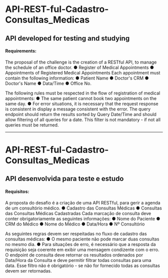 # API-REST-ful-Cadastro-Consultas_Medicas
## API developed for testing and studying
#### Requirements:
The proposal of the challenge is the creation of a RESTful API, to manage the schedule of an office
doctor.
● Register of Medical Appointments
● Appointments of Registered Medical Appointments
Each appointment must contain the following information:
● Patient Name
● Doctor's CRM
● Doctor's Name
● Data/Time
● Office No.


The following rules must be respected in the flow of registration of medical appointments:
● The same patient cannot book two appointments on the same day.
● For error situations, it is necessary that the request response is consistent in
display a message consistent with the error.
The query endpoint should return the results sorted by Query Date/Time and
should allow filtering of all queries for a date. This filter is not mandatory - if not
all queries must be returned.

____________________________________________________________________________________________________________________________________________________

# API-REST-ful-Cadastro-Consultas_Medicas
## API desenvolvida para teste e estudo
#### Requisitos:
A proposta do desafio é a criação de uma API RESTful, para gerir a agenda de um consultório
médico.
● Cadastro das Consultas Médicas
● Consultas das Consultas Médicas Cadastradas
Cada marcação de consulta deve conter obrigatoriamente as seguintes informações:
● Nome do Paciente
● CRM do Médico
● Nome do Médico
● Data/Hora
● Nº Consultório


As seguintes regras devem ser respeitadas no fluxo de cadastro das consultas médicas:
● O mesmo paciente não pode marcar duas consultas no mesmo dia.
● Para situações de erro, é necessário que a resposta da requisição seja coerente em
exibir uma mensagem condizente com o erro.
O endpoint de consulta deve retornar os resultados ordenados por Data/Hora da Consulta e
deve permitir filtrar todas consultas para uma data. Esse filtro não é obrigatório - se não for
fornecido todas as consultas devem ser retornadas.
